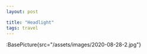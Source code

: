 ```yaml
---
layout: post

title: "Headlight"
tags: travel
---
```


:BasePicture{src="/assets/images/2020-08-28-2.jpg"}

<!--more-->
